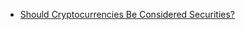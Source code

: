 - [Should Cryptocurrencies Be Considered Securities?](https://sinakian.medium.com/should-cryptocurrencies-be-considered-securities-6ca02ab0e8a6)
